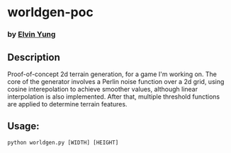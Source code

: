 # worldgen-poc
### by [Elvin Yung](https://github.com/elvinyung)

## Description
Proof-of-concept 2d terrain generation, for a game I'm working on. The core of the generator involves a Perlin noise function over a 2d grid, using cosine interepolation to achieve smoother values, although linear interpolation is also implemented. After that, multiple threshold functions are applied to determine terrain features.

## Usage:
`python worldgen.py [WIDTH] [HEIGHT]`